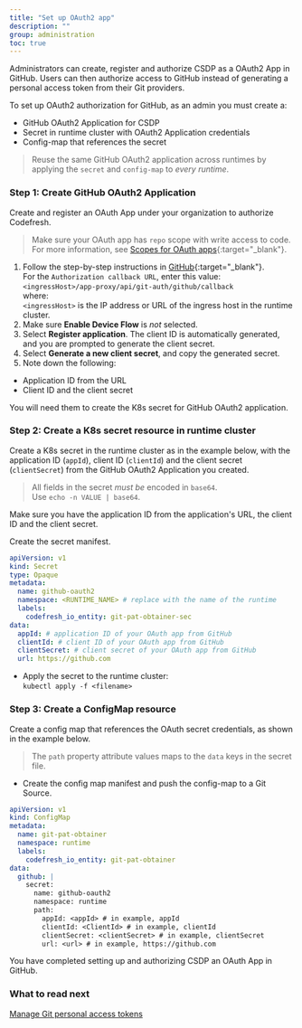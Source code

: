 ```yaml
---
title: "Set up OAuth2 app"
description: ""
group: administration
toc: true
---
```


Administrators can create, register and authorize CSDP as a OAuth2 App in GitHub. Users can then authorize access to GitHub instead of generating a personal access token from their Git providers.

To set up OAuth2 authorization for GitHub, as an admin you must create a:
* GitHub OAuth2 Application for CSDP 
* Secret in runtime cluster with OAuth2 Application credentials
* Config-map that references the secret

> Reuse the same GitHub OAuth2 application across runtimes by applying the `secret` and `config-map` to _every runtime_. 



### Step 1: Create GitHub OAuth2 Application
Create and register an OAuth App under your organization to authorize Codefresh.  

> Make sure your OAuth app has `repo` scope with write access to code. For more information, see [Scopes for OAuth apps](https://docs.github.com/en/developers/apps/building-oauth-apps/scopes-for-oauth-apps){:target="\_blank"}.   

1. Follow the step-by-step instructions in [GitHub](https://docs.github.com/en/developers/apps/building-oauth-apps/creating-an-oauth-app){:target="\_blank"}.   
  For the `Authorization callback URL`, enter this value:  
    `<ingressHost>/app-proxy/api/git-auth/github/callback`  
    where:  
    `<ingressHost>` is the IP address or URL of the ingress host in the runtime cluster. 
1. Make sure **Enable Device Flow** is _not_ selected. 
1. Select **Register application**. 
   The client ID is automatically generated, and you are prompted to generate the client secret.
1. Select **Generate a new client secret**, and copy the generated secret. 
1. Note down the following:
  * Application ID from the URL
  * Client ID and the client secret  

  You will need them to create the K8s secret for GitHub OAuth2 application.

### Step 2: Create a K8s secret resource in runtime cluster 
Create a K8s secret in the runtime cluster as in the example below, with the application ID (`appId`), client ID (`clientId`) and the client secret (`clientSecret`) from the GitHub OAuth2 Application you created.  

> All fields in the secret _must be_ encoded in `base64`.  
  Use `echo -n VALUE | base64`.  


 Make sure you have the application ID from the application's URL, the client ID and the client secret.

Create the secret manifest.

```yaml
apiVersion: v1
kind: Secret
type: Opaque
metadata:
  name: github-oauth2
  namespace: <RUNTIME_NAME> # replace with the name of the runtime
  labels:
    codefresh_io_entity: git-pat-obtainer-sec
data:
  appId: # application ID of your OAuth app from GitHub
  clientId: # client ID of your OAuth app from GitHub
  clientSecret: # client secret of your OAuth app from GitHub
  url: https://github.com
```
* Apply the secret to the runtime cluster:  
   `kubectl apply -f <filename>`   
   

### Step 3: Create a ConfigMap resource 
Create a config map that references the OAuth secret credentials, as shown in the example below. 
>The `path` property attribute values maps to the `data` keys in the secret file. 

* Create the config map manifest and push the config-map to a Git Source.

```yaml
apiVersion: v1
kind: ConfigMap
metadata:
  name: git-pat-obtainer
  namespace: runtime
  labels:
    codefresh_io_entity: git-pat-obtainer
data:
  github: |
    secret:
      name: github-oauth2
      namespace: runtime
      path:
        appId: <appId> # in example, appId 
        clientId: <ClientId> # in example, clientId 
        clientSecret: <clientSecret> # in example, clientSecret
        url: <url> # in example, https://github.com
```

You have completed setting up and authorizing CSDP an OAuth App in GitHub. 

### What to read next
[Manage Git personal access tokens]({{site.baseurl}}/docs/administration/user-settings/)